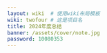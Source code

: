 ```yaml
---
layout: wiki  # 使用wiki布局模板
wiki: twofour # 这是项目名
title: 2024年度总结
banner: /assets/cover/note.jpg
password: 10080353
---
```




